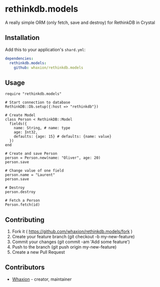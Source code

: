 # rethinkdb.models

A really simple ORM (only fetch, save and destroy) for RethinkDB in Crystal

## Installation

Add this to your application's `shard.yml`:

```yaml
dependencies:
  rethinkdb.models:
    github: whaxion/rethinkdb.models
```

## Usage

```crystal
require "rethinkdb.models"

# Start connection to database
RethinkDB::Db.setup({:host => "rethinkdb"})

# Create Model
class Person < RethinkDB::Model
  fields({
    name: String, # name: type
    age: Int32,
    defaults: {age: 15} # defaults: {name: value}
  })
end

# Create and save Person
person = Person.new(name: "Oliver", age: 20)
person.save

# Change value of one field
person.name = "Laurent"
person.save

# Destroy
person.destroy

# Fetch a Person
Person.fetch(id)
```

## Contributing

1. Fork it ( https://github.com/whaxion/rethinkdb.models/fork )
2. Create your feature branch (git checkout -b my-new-feature)
3. Commit your changes (git commit -am 'Add some feature')
4. Push to the branch (git push origin my-new-feature)
5. Create a new Pull Request

## Contributors

- [Whaxion](https://github.com/whaxion)  - creator, maintainer
